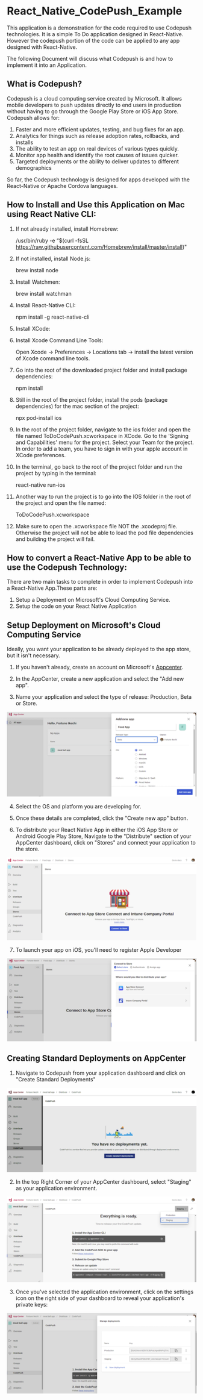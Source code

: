 # React_Native_CodePush_Example

This application is a demonstration for the code required to use Codepush technologies. It is a simple To Do application designed in React-Native. However the codepush portion of the code can be applied to any app designed with React-Native.

The following Document will discuss what Codepush is and how to implement it into an Application.

## What is Codepush?

Codepush is a cloud computing service created by Microsoft. It allows mobile developers to push updates directly to end users in production without having to go through the Google Play Store or iOS App Store. Codepush allows for:

1. Faster and more efficient updates, testing, and bug fixes for an app. 
2. Analytics for things such as release adoption rates, rollbacks, and installs
3. The ability to test an app on real devices of various types quickly.
4. Monitor app health and identify the root causes of issues quicker.
5. Targeted deployments or the ability to deliver updates to different demographics

So far, the Codepush technology is designed for apps developed with the React-Native or Apache Cordova languages.


## How to Install and Use this Application on Mac using React Native CLI:

1. If not already installed, install Homebrew:

    /usr/bin/ruby -e “$(curl -fsSL https://raw.githubusercontent.com/Homebrew/install/master/install)"

2. If not installed, install Node.js:

    brew install node

3. Install Watchmen:

    brew install watchman

4. Install React-Native CLI:

    npm install -g react-native-cli

5. Install XCode:

6. Install Xcode Command Line Tools:

    Open Xcode -> Preferences -> Locations tab -> install the latest version of Xcode command line tools.

6. Go into the root of the downloaded project folder and install package dependencies:

    npm install

7. Still in the root of the project folder, install the pods (package dependencies) for the mac section of the project:

    npx pod-install ios

8. In the root of the project folder, navigate to the ios folder and open the file named ToDoCodePush.xcworkspace in XCode. Go to the 'Signing and Capabilities' menu for the project. Select your Team for the project. In order to add a team, you have to sign in with your apple account in XCode preferences.

9. In the terminal, go back to the root of the project folder and run the project by typing in the terminal:

    react-native run-ios

9. Another way to run the project is to go into the IOS folder in the root of the project and open the file named:

    ToDoCodePush.xcworkspace

10. Make sure to open the .xcworkspace file NOT the .xcodeproj file. Otherwise the project will not be able to load the pod file dependencies and building the project will fail.

## How to convert a React-Native App to be able to use the Codepush Technology:

There are two main tasks to complete in order to implement Codepush into a React-Native App.These parts are:

1. Setup a Deployment on Microsoft's Cloud Computing Service.
2. Setup the code on your React Native Application

## Setup Deployment on Microsoft's Cloud Computing Service

Ideally, you want your application to be already deployed to the app store, but it isn't necessary. 

1. If you haven't already, create an account on Microsoft's [Appcenter](https://appcenter.ms/sign-in?original_url=%2Fapps).

2. In the AppCenter, create a new application and select the "Add new app".

3. Name your application and select the type of release: Production, Beta or 
Store.

![New App](ReadmeScreenshots/NewApp.png)

4. Select the OS and platform you are developing for.

5. Once these details are completed, click the "Create new app" button.

6. To distribute your React Native App in either the iOS App Store or Android Google Play Store, Navigate to the "Distribute" section of your AppCenter dashboard, click on "Stores" and connect your application to the store.

![Connect to Store](ReadmeScreenshots/ConnectToStore.png)

7. To launch your app on iOS, you'll need to register Apple Developer

![Apple Developer](ReadmeScreenshots/AppleDeveloper.png)

## Creating Standard Deployments on AppCenter

1. Navigate to Codepush from your application dashboard and click on "Create Standard Deployments"

![Create Standard Deployment](ReadmeScreenshots/CreateStandardDeployment.png)

2. In the top Right Corner of your AppCenter dashboard, select "Staging" as your application environment.

![Staging](ReadmeScreenshots/Staging.png)

3. Once you've selected the application environment, click on the settings icon on the right side of your dashboard to reveal your application's private keys:

![Private Keys](ReadmeScreenshots/PrivateKeys.png)




